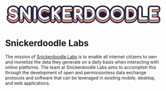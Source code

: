 ![Snickerdoodle Protocol](https://github.com/SnickerdoodleLabs/Snickerdoodle-Theme-Light/blob/main/snickerdoodle_horizontal_notab.png?raw=true)

# Snickerdoodle Labs

The mission of [Snickerdoodle Labs](https://snickerdoodle.com) is to enable all internet citizens to own and monetize the data they generate on 
a daily basis when interacting with online platforms. The team at Snickerdoodle Labs aims to accomplish this through the development of open and 
permissionless data exchange protocols and software that can be leveraged in existing mobile, desktop, and web applications. 
